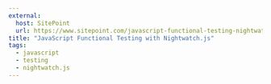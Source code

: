```yaml
---
external:
  host: SitePoint
  url: https://www.sitepoint.com/javascript-functional-testing-nightwatch-js/
title: "JavaScript Functional Testing with Nightwatch.js"
tags: 
  - javascript
  - testing
  - nightwatch.js
---
```

